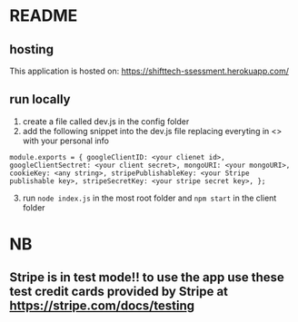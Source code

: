 # README

## hosting

This application is hosted on: https://shifttech-ssessment.herokuapp.com/

## run locally

1. create a file called dev.js in the config folder
2. add the following snippet into the dev.js file replacing everyting in <> with your personal info

`module.exports = { googleClientID: <your clienet id>, googleClientSectret: <your client secret>, mongoURI: <your mongoURI>, cookieKey: <any string>, stripePublishableKey: <your Stripe publishable key>, stripeSecretKey: <your stripe secret key>, };`

3. run `node index.js` in the most root folder and `npm start` in the client folder

# NB
## Stripe is in test mode!! to use the app use these test credit cards provided by Stripe at https://stripe.com/docs/testing


